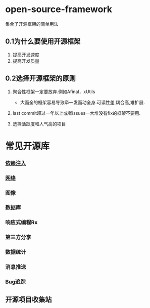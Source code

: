 # open-source-framework
集合了开源框架的简单用法


## 0.1为什么要使用开源框架

1. 提高开发速度
2. 提高开发质量

## 0.2选择开源框架的原则

1. 聚合性框架一定要放弃.例如Afinal，xUtils
	* 大而全的框架容易导致牵一发而动全身.可读性差,耦合高,难扩展.

2. last commit超过一年以上或者issues一大堆没有fix的框架不要用.

3. 选择活跃度和人气高的项目



# 常见开源库

### [依赖注入](https://github.com/jaysonn/open-source-framework/blob/master/Dependency.md)
### [网络](https://github.com/jaysonn/open-source-framework/blob/master/NetWork.md)
### 图像
### 数据库
### 响应式编程Rx
### 第三方分享
### 数据统计
### 消息推送
### Bug追踪
##  开源项目收集站
